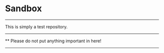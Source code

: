 # Sandbox

----

This is simply a test repository.

----

** Please do not put anything important in here!

----
